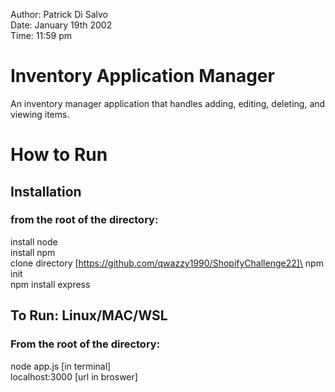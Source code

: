 Author: Patrick Di Salvo\
Date: January 19th 2002\
Time: 11:59 pm

# Inventory Application Manager

An inventory manager application that handles adding, editing, deleting, and viewing items.

# How to Run
## Installation
### from the root of the directory: 
install node\
install npm\
clone directory [https://github.com/qwazzy1990/ShopifyChallenge22]\
npm init\
npm install express

## To Run: Linux/MAC/WSL
### From the root of the directory:
node app.js [in terminal] \
localhost:3000 [url in broswer]
